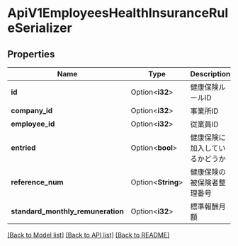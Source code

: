 # ApiV1EmployeesHealthInsuranceRuleSerializer

## Properties

Name | Type | Description | Notes
------------ | ------------- | ------------- | -------------
**id** | Option<**i32**> | 健康保険ルールID | [optional]
**company_id** | Option<**i32**> | 事業所ID | [optional]
**employee_id** | Option<**i32**> | 従業員ID | [optional]
**entried** | Option<**bool**> | 健康保険に加入しているかどうか | [optional]
**reference_num** | Option<**String**> | 健康保険の被保険者整理番号 | [optional]
**standard_monthly_remuneration** | Option<**i32**> | 標準報酬月額 | [optional]

[[Back to Model list]](../README.md#documentation-for-models) [[Back to API list]](../README.md#documentation-for-api-endpoints) [[Back to README]](../README.md)



